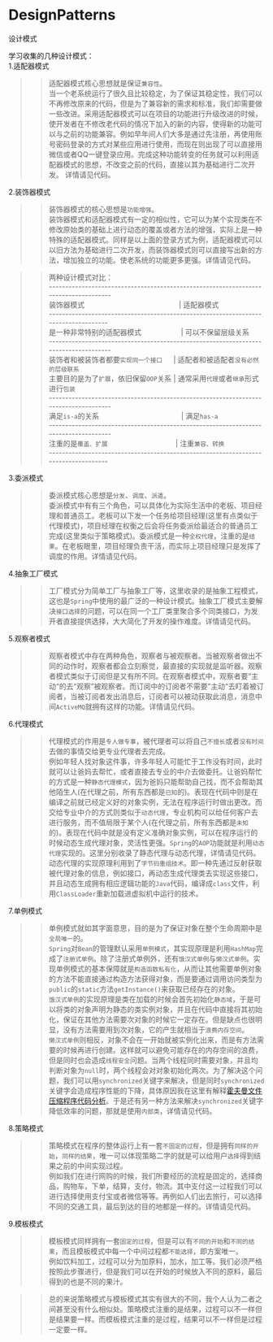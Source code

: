 # DesignPatterns
设计模式  
  
学习收集的几种设计模式：  
1.适配器模式  
>>适配器模式核心思想就是保证`兼容性`。  
当一个老系统运行了很久且比较稳定，为了保证其稳定性，我们可以不再修改原来的代码，但是为了兼容新的需求和标准，我们却需要做一些改进。采用适配器模式可以在项目的功能进行升级改进的时候，使开发者在不修改老代码的情况下加入的新的内容，使得新的功能可以与之前的功能兼容。例如早年间人们大多是通过先注册，再使用账号密码登录的方式对某些应用进行使用，而现在则出现了可以直接用微信或者QQ一键登录应用。完成这种功能转变的任务就可以利用适配器模式的思想，不改变之前的代码，直接以其为基础进行二次开发。 详情请见代码。
  
2.装饰器模式  
>>装饰器模式的核心思想是`功能增强`。  
装饰器模式和适配器模式有一定的相似性，它可以为某个实现类在不修改原始类的基础上进行动态的覆盖或者方法的增强，实际上是一种特殊的适配器模式。同样是以上面的登录方式为例，适配器模式可以以旧方法为基础进行二次开发，而装饰器模式则可以直接写出新的方法，增加独立的功能。使老系统的功能更多更强。详情请见代码。 
  
>>两种设计模式对比：  
            ------------------------------------------------------------------------------------   
            装饰器模式  　　　　　　　　　　　　　|   适配器模式  
            -----------------------------------------------------------------------------------   
            是一种非常特别的适配器模式          　 　　　　|  可以不保留层级关系  
            ------------------------------------------------------------------------------------   
            装饰者和被装饰者都要`实现同一个接口`   　 |  适配者和被适配者`没有必然的层级联系`  
            主要目的是为了`扩展`，依旧保留`OOP`关系    |  通常采用`代理`或者`继承`形式进行`包装`  
            ------------------------------------------------------------------------------------   
            满足`is-a`的关系                 　　　　　　　　　　　 |   满足`has-a`  
            ------------------------------------------------------------------------------------   
            注重的是`覆盖、扩展`             　　　　　　　　　 |   注重`兼容、转换`  
            -----------------------------------------------------------------------------------   

3.委派模式  
>>委派模式核心思想是`分发`、`调度`、`派遣`。  
委派模式中有有三个角色，可以具体化为实际生活中的老板、项目经理和普通员工。老板可以下发一个任务给项目经理(这里有点类似于代理模式)，项目经理在权衡之后会将任务委派给最适合的普通员工完成(这里类似于策略模式)。委派模式是一种`全权代理`，注重的是`结果`。在老板眼里，项目经理负责干活，而实际上项目经理只是发挥了调度的作用。详情请见代码。  
  
4.抽象工厂模式  
>>工厂模式分为简单工厂与抽象工厂等，这里收录的是抽象工程模式，这也是`Spring`中使用的最广泛的一种设计模式。抽象工厂模式主要解决`接口选择`的问题，可以在同一个工厂类里聚合多个同类接口，为发开者直接提供选择，大大简化了开发的操作难度。详情请见代码。  
  
5.观察者模式  
>>观察者模式中存在两种角色，观察者与被观察者。当被观察者做出不同的动作时，观察者都会立刻察觉，最直接的实现就是监听器。观察者模式类似于订阅但是又有所不同。在观察者模式中，观察者要“主动“的去“观察”被观察者。而订阅中的订阅者不需要”主动“去盯着被订阅者，当被订阅者发出消息后，订阅者可以被动获取此消息，消息中间`ActiveMQ`就拥有这样的功能。详情请见代码。  
  
6.代理模式  
>>代理模式的作用是`专人做专事`，被代理者可以将自己`不擅长`或者`没有时间`去做的事情交给更专业代理者去完成。  
例如年轻人找对象这件事，许多年轻人可能忙于工作没有时间，此时就可以让爸妈去帮忙，或者直接去专业的中介去做委托。让爸妈帮忙的方式是一种`静态代理模式`，因为爸妈只能帮助自己找，而不会帮助其他陌生人(在代理之前，所有东西都是`已知`的)。表现在代码中则是在编译之前就已经定义好的对象实例，无法在程序运行时做出更改。而交给专业中介的方式则类似于`动态代理`，专业机构可以给任何客户去进行服务，而不值局限于某个人(在代理之前，所有东西都是`未知`的)。表现在代码中就是没有定义准确对象实例，可以在程序运行的时候动态生成代理对象，灵活性更强。`Spring`的`AOP`功能就是利用`动态代理`实现的。这里分别收录了静态代理与动态代理，详情请见代码。  
动态代理的实现原理利用到了`字节码重组技术`。即一种先通过反射获取被代理对象的信息，例如接口，再动态生成代理类去实现这些接口，并且动态生成拥有相应逻辑功能的`Java`代码，编译成`class`文件，利用`ClassLoader`重新加载进虚拟机中运行的技术。
  
7.单例模式  
>>单例模式就如其字面意思，目的是为了保证对象在整个生命周期中是`全局唯一`的。  
`Spring`对`Bean`的管理默认采用`单例模式`，其实现原理是利用`HashMap`完成了`注册式单例`。除了注册式单例外，还有`饿汉式单例`与`懒汉式单例`。实现单例模式的基本保障就是`构造函数私有化`，从而让其他需要单例对象的方法不能直接通过构造方法获得对象，而是要通过调用访问类型为`public`的`static`方法`getInstance()`来获取已经存在的对象。  
`饿汉式单例`的实现原理是类在加载的时候会首先初始化`静态域`，于是可以将类的对象声明为静态的类实例对象，并且在代码中直接将其初始化，保证在其他方法需要次对象的时候它一定存在。但是缺点也很明显，没有方法需要用到次对象，它的产生就相当于`浪费内存空间`。  
`懒汉式单例`则相反，对象不会在一开始就被实例化出来，而是有方法需要的时候再进行创建。这样就可以避免可能存在的内存空间的浪费，但是同时也会造成`线程安全`问题。当两个线程同时需要对象，并且均判断对象为`null`时，两个线程会对对象初始化两次。为了解决这个问题，我们可以用`synchronized`关键字来解决，但是同时`synchronized`关键字会造成程序性能的下降，具体原因我在这里有解释[霍夫曼文件压缩程序代码分析](https://github.com/YufeizhangRay/Hoffman-file-compression-program/blob/master/README.md)。于是还有另一种方法来解决`synchronized`关键字降低效率的问题，那就是使用`内部类`，详情请见代码。   
  
8.策略模式  
>>策略模式在程序的整体运行上有一套`不固定的过程`，但是拥有`同样的开始`，`同样的结果`，唯一可以体现策略二字的就是可以给用户`选择`得到结果之前的中间实现过程。  
例如我们在进行网购的时候，我们所要经历的流程是固定的，选择商品，购物车，下单，结算，支付，物流。其中支付这一过程我们可以进行选择使用支付宝或者微信等等。再例如人们出去旅行，可以选择不同的交通工具，最后到达的目的地都是一样的。详情请见代码。  
  
9.模板模式
>>模板模式同样拥有一套`固定的过程`，但是可以有`不同的开始`和`不同的结果`，而且模板模式中每一个中间过程都`不能选择`，即方案唯一。  
例如饮料加工，过程可以分为加原料，加水，加工等。我们必须严格按照此步骤进行，但是我们可以在开始的时候放入不同的原料，最后得到的也是不同的果汁。  
  
>>总的来说策略模式与模板模式其实有很大的不同，我个人认为二者之间甚至没有什么相似处。策略模式注重的是结果，过程可以不一样但是结果要一样。而模板模式注重的是过程，结果可以不一样但是过程一定要一样。
